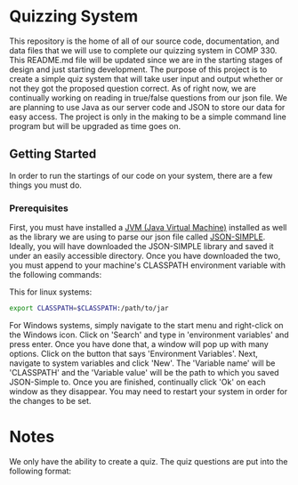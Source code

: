 # Quizzing System
This repository is the home of all of our source code, documentation, and data files that we will use to complete our quizzing system
in COMP 330. This README.md file will be updated since we are in the starting stages of design and just starting development. The
purpose of this project is to create a simple quiz system that will take user input and output whether or not they got the proposed
question correct. As of right now, we are continually working on reading in true/false questions from our json file. We are planning to use Java as our server code and JSON to store our data for easy access. The project is only in the making to be a simple command line program but will be upgraded as time goes on.
## Getting Started
In order to run the startings of our code on your system, there are a few things you must do.
### Prerequisites
First, you must have installed a [JVM (Java Virtual Machine)](https://www.java.com/en/) installed as well as the library we are using to parse our json file called [JSON-SIMPLE](http://www.java2s.com/Code/Jar/j/Downloadjsonsimple11jar.htm). Ideally, you will have downloaded the JSON-SIMPLE library and saved it under an easily accessible directory. Once you have downloaded the two, you must append to your machine's CLASSPATH environment variable with the following commands:

This for linux systems:

```bash
export CLASSPATH=$CLASSPATH:/path/to/jar
```

For Windows systems, simply navigate to the start menu and right-click on the Windows icon. Click on 'Search' and type in 'environment variables' and press enter. Once you have done that, a window will pop up with many options. Click on the button that says 'Environment Variables'. Next, navigate to system variables and click 'New'. The 'Variable name' will be 'CLASSPATH' and the 'Variable value' will be the path to which you saved JSON-Simple to. Once you are finished, continually click 'Ok' on each window as they disappear. You may need to restart your system in order for the changes to be set.

# Notes
We only have the ability to create a quiz. The quiz questions are put into the following format:

